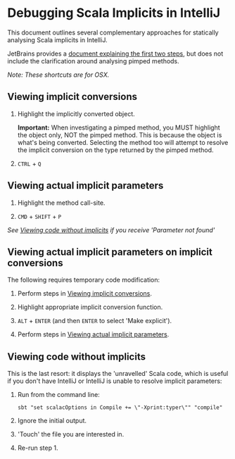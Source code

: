 Debugging Scala Implicits in IntelliJ
=====================================

This document outlines several complementary approaches for statically analysing Scala implicits in IntelliJ.

JetBrains provides a [document explaining the first two steps][working-with-scala-implicit-conversions], but does not include the clarification around analysing pimped methods.

*Note: These shortcuts are for OSX.*

Viewing implicit conversions<a name="implicit-conversions"></a>
----------------------------

1.  Highlight the implicitly converted object.

    **Important:** When investigating a pimped method, you MUST highlight the object only, NOT the pimped method. This is because the object is what's being converted. Selecting the method too will attempt to resolve the implicit conversion on the type returned by the pimped method.

2.  `CTRL` + `Q`

Viewing actual implicit parameters<a name="actual-implicits"></a>
----------------------------------

1.  Highlight the method call-site.

2.  `CMD` + `SHIFT` + `P`

*See [Viewing code without implicits](#without-implicits) if you receive 'Parameter not found'*

Viewing actual implicit parameters on implicit conversions<a name="actual-implicits-on-conversions"></a>
----------------------------------------------------------

The following requires temporary code modification:

1.  Perform steps in [Viewing implicit conversions](#implicit-conversions).

2.  Highlight appropriate implicit conversion function.

3.  `ALT` + `ENTER` (and then `ENTER` to select 'Make explicit').

4.  Perform steps in [Viewing actual implicit parameters](#actual-implicits).

Viewing code without implicits<a name="without-implicits"></a>
------------------------------

This is the last resort: it displays the 'unravelled' Scala code, which is useful if you don't have IntelliJ or IntelliJ is unable to
resolve implicit parameters:

1.  Run from the command line:

        sbt "set scalacOptions in Compile += \"-Xprint:typer\"" "compile"

2.  Ignore the initial output.

3.  'Touch' the file you are interested in.

4.  Re-run step 1.

[working-with-scala-implicit-conversions]: http://confluence.jetbrains.com/display/IntelliJIDEA/Working+with+Scala+Implicit+Conversions "Working with Scala Implicit Conversions"
